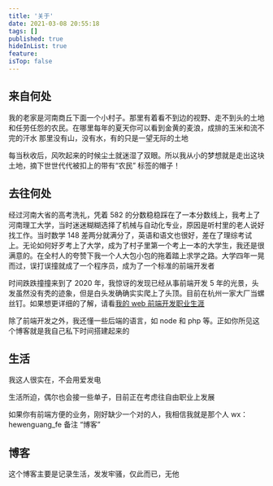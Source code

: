 ```yaml
---
title: '关于'
date: 2021-03-08 20:55:18
tags: []
published: true
hideInList: true
feature: 
isTop: false
---
```

## 来自何处

我的老家是河南商丘下面一个小村子。那里有着看不到边的视野、走不到头的土地和任劳任怨的农民。在哪里每年的夏天你可以看到金黄的麦浪，成排的玉米和流不完的汗水
那里没有山，没有水，有的只是一望无际的土地

每当秋收后，风吹起来的时候尘土就迷湿了双眼。所以我从小的梦想就是走出这块土地，摘下世世代代被扣上的带有“农民” 标签的帽子！

## 去往何处

经过河南大省的高考洗礼，凭着 582 的分数稳稳踩在了一本分数线上，我考上了河南理工大学，当时迷迷糊糊选择了机械与自动化专业，原因是听村里的老人说好找工作。当时数学 148 差两分就满分了，英语和语文也很好，差在了理综考试上。无论如何好歹考上了大学，成为了村子里第一个考上一本的大学生，我还是很满意的。在全村人的夸赞下我一个人大包小包的拖着踏上求学之路。大学四年一晃而过，误打误撞就成了一个程序员，成为了一个标准的前端开发者

时间跌跌撞撞来到了 2020 年，我惊讶的发现已经从事前端开发 5 年的光景，头发虽然没有秃的迹象，但是白头发确确实实爬上了头顶。目前在杭州一家大厂当螺丝钉。如果想更详细的了解，请看[我的 web 前端开发职业生涯](https://ranhe.xyz/my-career)

除了前端开发之外，我还懂一些后端的语言，如 node 和 php 等。正如你所见这个博客就是我自己私下时间搭建起来的

## 生活

我这人很实在，不会用爱发电

生活所迫，偶尔也会接一些单子，目前正在考虑往自由职业上发展

如果你有前端方便的业务，刚好缺少一个对的人，我相信我就是那个人 wx：hewenguang_fe 备注 “博客”

## 博客

这个博客主要是记录生活，发发牢骚，仅此而已，无他
